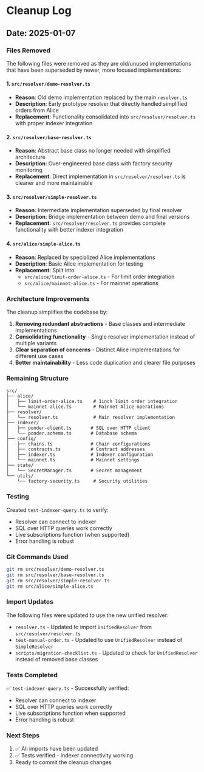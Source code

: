 # Cleanup Log

## Date: 2025-01-07

### Files Removed

The following files were removed as they are old/unused implementations that have been superseded by newer, more focused implementations:

#### 1. `src/resolver/demo-resolver.ts`
- **Reason**: Old demo implementation replaced by the main `resolver.ts`
- **Description**: Early prototype resolver that directly handled simplified orders from Alice
- **Replacement**: Functionality consolidated into `src/resolver/resolver.ts` with proper indexer integration

#### 2. `src/resolver/base-resolver.ts`
- **Reason**: Abstract base class no longer needed with simplified architecture
- **Description**: Over-engineered base class with factory security monitoring
- **Replacement**: Direct implementation in `src/resolver/resolver.ts` is cleaner and more maintainable

#### 3. `src/resolver/simple-resolver.ts`
- **Reason**: Intermediate implementation superseded by final resolver
- **Description**: Bridge implementation between demo and final versions
- **Replacement**: `src/resolver/resolver.ts` provides complete functionality with better indexer integration

#### 4. `src/alice/simple-alice.ts`
- **Reason**: Replaced by specialized Alice implementations
- **Description**: Basic Alice implementation for testing
- **Replacement**: Split into:
  - `src/alice/limit-order-alice.ts` - For limit order integration
  - `src/alice/mainnet-alice.ts` - For mainnet operations

### Architecture Improvements

The cleanup simplifies the codebase by:
1. **Removing redundant abstractions** - Base classes and intermediate implementations
2. **Consolidating functionality** - Single resolver implementation instead of multiple variants
3. **Clear separation of concerns** - Distinct Alice implementations for different use cases
4. **Better maintainability** - Less code duplication and clearer file purposes

### Remaining Structure

```
src/
├── alice/
│   ├── limit-order-alice.ts    # 1inch limit order integration
│   └── mainnet-alice.ts        # Mainnet Alice operations
├── resolver/
│   └── resolver.ts             # Main resolver implementation
├── indexer/
│   ├── ponder-client.ts       # SQL over HTTP client
│   └── ponder.schema.ts       # Database schema
├── config/
│   ├── chains.ts              # Chain configurations
│   ├── contracts.ts           # Contract addresses
│   ├── indexer.ts             # Indexer configuration
│   └── mainnet.ts             # Mainnet settings
├── state/
│   └── SecretManager.ts       # Secret management
└── utils/
    └── factory-security.ts     # Security utilities
```

### Testing

Created `test-indexer-query.ts` to verify:
- Resolver can connect to indexer
- SQL over HTTP queries work correctly
- Live subscriptions function (when supported)
- Error handling is robust

### Git Commands Used

```bash
git rm src/resolver/demo-resolver.ts
git rm src/resolver/base-resolver.ts
git rm src/resolver/simple-resolver.ts
git rm src/alice/simple-alice.ts
```

### Import Updates

The following files were updated to use the new unified resolver:
- `resolver.ts` - Updated to import `UnifiedResolver` from `src/resolver/resolver.ts`
- `test-manual-order.ts` - Updated to use `UnifiedResolver` instead of `SimpleResolver`
- `scripts/migration-checklist.ts` - Updated to check for `UnifiedResolver` instead of removed base classes

### Tests Completed

✅ `test-indexer-query.ts` - Successfully verified:
- Resolver can connect to indexer
- SQL over HTTP queries work correctly
- Live subscriptions function when supported
- Error handling is robust

### Next Steps

1. ✅ All imports have been updated
2. ✅ Tests verified - indexer connectivity working
3. Ready to commit the cleanup changes